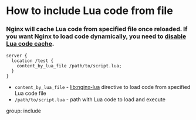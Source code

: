 # How to include Lua code from file

### Nginx will cache Lua code from specified file once reloaded. If you want Nginx to load code dynamically, you need to [disable Lua code cache](/nginx-lua/disable-lua-code-cache).

```nginx
server {
  location /test {
    content_by_lua_file /path/to/script.lua;
  }
}
```

- `content_by_lua_file` - [lib:nginx-lua](/nginx-lua/how-to-install-nginx-lua-module-in-ubuntu-ubuntuversion) directive to load code from specified Lua code file
- `/path/to/script.lua` - path with Lua code to load and execute

group: include


